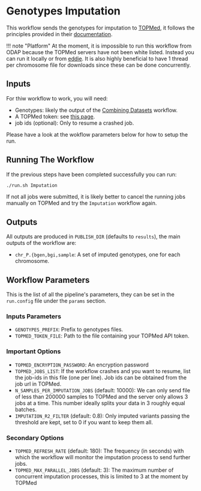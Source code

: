 # Genotypes Imputation

This workflow sends the genotypes for imputation to [TOPMed](https://imputation.biodatacatalyst.nhlbi.nih.gov/#!pages/home), it follows the principles provided in their [documentation](https://topmedimpute.readthedocs.io/en/latest/).

!!! note "Platform"
    At the moment, it is impossible to run this workflow from ODAP because the TOPMed servers have not been white listed. Instead you can run it locally or from [eddie](https://digitalresearchservices.ed.ac.uk/resources/eddie). It is also highly beneficial to have 1 thread per chromosome file for downloads since these can be done concurrently.

## Inputs

For thiw workflow to work, you will need:

- Genotypes: likely the output of the [Combining Datasets](@ref) workflow.
- A TOPMed token: see [this page](http://topmedimpute.readthedocs.io/en/latest/api/#authentication).
- job ids (optional): Only to resume a crashed job.

Please have a look at the wokflow parameters below for how to setup the run.

## Running The Workflow

If the previous steps have been completed successfully you can run:

```bash
./run.sh Imputation
```

If not all jobs were submitted, it is likely better to cancel the running jobs manually on TOPMed and try the `Imputation` workflow again.

## Outputs

All outputs are produced in `PUBLISH_DIR` (defaults to `results`), the main outputs of the workflow are:

- `chr_P.{bgen,bgi,sample`: A set of imputed genotypes, one for each chromosome.

## Workflow Parameters

This is the list of all the pipeline's parameters, they can be set in the `run.config` file under the `params` section.

### Inputs Parameters

- `GENOTYPES_PREFIX`: Prefix to genotypes files.
- `TOPMED_TOKEN_FILE`: Path to the file containing your TOPMed API token.

### Important Options

- `TOPMED_ENCRYPTION_PASSWORD`: An encryption password
- `TOPMED_JOBS_LIST`: If the workflow crashes and you want to resume, list the job-ids in this file (one per line). Job ids can be obtained from the job url in TOPMed.
- `N_SAMPLES_PER_IMPUTATION_JOBS` (default: 10000): We can only send file of less than 200000 samples to TOPMed and the server only allows 3 jobs at a time. This number ideally splits your data in 3 roughly equal batches.
- `IMPUTATION_R2_FILTER` (default: 0.8): Only imputed variants passing the threshold are kept, set to 0 if you want to keep them all.

### Secondary Options

- `TOPMED_REFRESH_RATE` (default: 180): The frequency (in seconds) with which the workflow will monitor the imputation process to send further jobs.
- `TOPMED_MAX_PARALLEL_JOBS` (default: 3): The maximum number of concurrent imputation processes, this is limited to 3 at the moment by TOPMed
